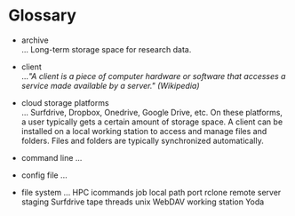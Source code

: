 # Glossary

* archive  
... Long-term storage space for research data.

* client  
...*"A client is a piece of computer hardware or software that accesses a service made available by a server." (Wikipedia)*

* cloud storage platforms  
... Surfdrive, Dropbox, Onedrive, Google Drive, etc. On these platforms, a user typically gets a certain amount of storage space. A client can be installed on a local working station to access and manage files and folders. Files and folders are typically synchronized automatically.

* command line
...

* config file
...

* file system
...
HPC
icommands
job
local
path
port
rclone
remote
server
staging
Surfdrive
tape
threads
unix
WebDAV
working station
Yoda

